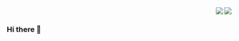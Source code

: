 <a href="https://github.com/anuraghazra/github-readme-stats">
  <img align="right" src="https://github-readme-stats.vercel.app/api?username=OuYangJinTing&show_icons=true&count_private=true&include_all_commits=true" />
  <img align="right" src="https://github-readme-stats.vercel.app/api/top-langs/?username=OuYangJinTing" />
</a>
<br />

### Hi there 👋

<!--
**OuYangJinTing/OuYangJinTing** is a ✨ _special_ ✨ repository because its `README.md` (this file) appears on your GitHub profile.

Here are some ideas to get you started:

- 🔭 I’m currently working on ...
- 🌱 I’m currently learning ...
- 👯 I’m looking to collaborate on ...
- 🤔 I’m looking for help with ...
- 💬 Ask me about ...
- 📫 How to reach me: ...
- 😄 Pronouns: ...
- ⚡ Fun fact: ...
-->
